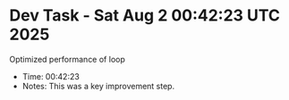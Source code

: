 # Dev Task - Sat Aug  2 00:42:23 UTC 2025
Optimized performance of loop
- Time: 00:42:23
- Notes: This was a key improvement step.
